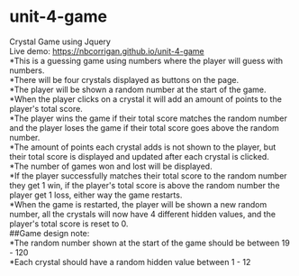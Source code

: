 # unit-4-game
Crystal Game using Jquery<br>
Live demo: <a href="https://nbcorrigan.github.io/unit-4-game/">https://nbcorrigan.github.io/unit-4-game</a><br>
*This is a guessing game using numbers where the player will guess with numbers. <br>
*There will be four crystals displayed as buttons on the page.<br>
*The player will be shown a random number at the start of the game.<br>
*When the player clicks on a crystal it will add an amount of points to the player's total score.<br>
*The player wins the game if their total score matches the random number and the player loses the game if their total score goes above the random number.<br>
*The amount of points each crystal adds is not shown to the player, but their total score is displayed and updated after each crystal is clicked.<br>
*The number of games won and lost will be displayed.<br>
*If the player successfully matches their total score to the random number they get 1 win, if the player's total score is above the random number the player get 1 loss, either way the game restarts.<br>
*When the game is restarted, the player will be shown a new random number, all the crystals will now have 4 different hidden values, and the player's total score is reset to 0.<br>
##Game design note: <br>
*The random number shown at the start of the game should be between 19 - 120<br>
*Each crystal should have a random hidden value between 1 - 12<br>

